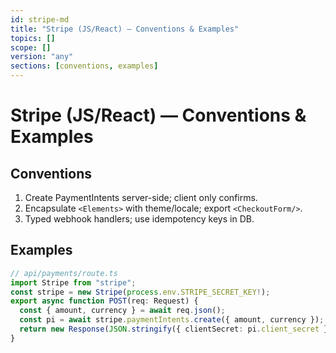 ```yaml
---
id: stripe-md
title: "Stripe (JS/React) — Conventions & Examples"
topics: []
scope: []
version: "any"
sections: [conventions, examples]
---
```

# Stripe (JS/React) — Conventions & Examples

## Conventions
1. Create PaymentIntents server-side; client only confirms.
2. Encapsulate `<Elements>` with theme/locale; export `<CheckoutForm/>`.
3. Typed webhook handlers; use idempotency keys in DB.

## Examples
```ts
// api/payments/route.ts
import Stripe from "stripe";
const stripe = new Stripe(process.env.STRIPE_SECRET_KEY!);
export async function POST(req: Request) {
  const { amount, currency } = await req.json();
  const pi = await stripe.paymentIntents.create({ amount, currency });
  return new Response(JSON.stringify({ clientSecret: pi.client_secret }));
}
```
